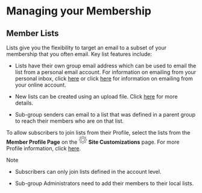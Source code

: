# Managing your Membership

<span id="gv-2members-2memberslist"></span>
## Member Lists

Lists give you the flexibility to target an email to a subset of your
membership that you often email.  Key list features include:

* Lists have their own group email address which can be used to email the list 
 from a personal email account.  For information on emailing from your personal inbox, click [here](/3-send/2-sendInbox.md?[LINK-QARGS-DOC]#gv-3send-2sendInbox) or click [here](/3-send/1-sendOnline.md?[LINK-QARGS-DOC]#gv-3send-1sendOnline) for information on emailing from your online account.

* New lists can be created using an upload file.  Click [here](/2-members/1_2-membersAdd.md?[LINK-QARGS-DOC]#gv-2members-12membersAdd-uploading-to-member-lists) for more details.

<span class="sub g4s">
  
* Sub-group senders can email to a list that was defined in a parent group to reach their members who are on that list.

To allow subscribers to join lists from their Profile, select the
lists from the **Member Profile Page** on the <img src="/docimages/transparent-gear-icon.png" height="22"> **Site Customizations** page.  For more Profile information, click [here](/2-members/5-membersProfile.md?[LINK-QARGS-DOC]#gv-2members-5membersprofile).

</span> <!-- sub g4s -->

Note

* Subscribers can only join lists defined in the account level.  

<span class="sub g4s">

* Sub-group Administrators need to add their members to their local lists.  

</span> <!-- sub g4s -->
